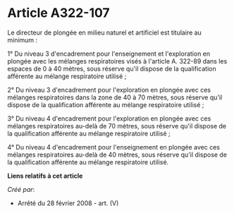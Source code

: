 # Article A322-107

Le directeur de plongée en milieu naturel et artificiel est titulaire au minimum : 

1° Du niveau 3 d'encadrement pour l'enseignement et l'exploration en plongée avec les mélanges respiratoires visés à
l'article A. 322-89 dans les espaces de 0 à 40 mètres, sous réserve qu'il dispose de la qualification afférente au mélange
respiratoire utilisé ; 

2° Du niveau 3 d'encadrement pour l'exploration en plongée avec ces mélanges respiratoires dans la zone de 40 à 70 mètres,
sous réserve qu'il dispose de la qualification afférente au mélange respiratoire utilisé ; 

3° Du niveau 4 d'encadrement pour l'exploration en plongée avec ces mélanges respiratoires au-delà de 70 mètres, sous réserve
qu'il dispose de la qualification afférente au mélange respiratoire utilisé ; 

4° Du niveau 4 d'encadrement pour l'enseignement en plongée avec ces mélanges respiratoires au-delà de 40 mètres, sous
réserve qu'il dispose de la qualification afférente au mélange respiratoire utilisé.

**Liens relatifs à cet article**

_Créé par_:

  - Arrêté du 28 février 2008 - art. (V)
